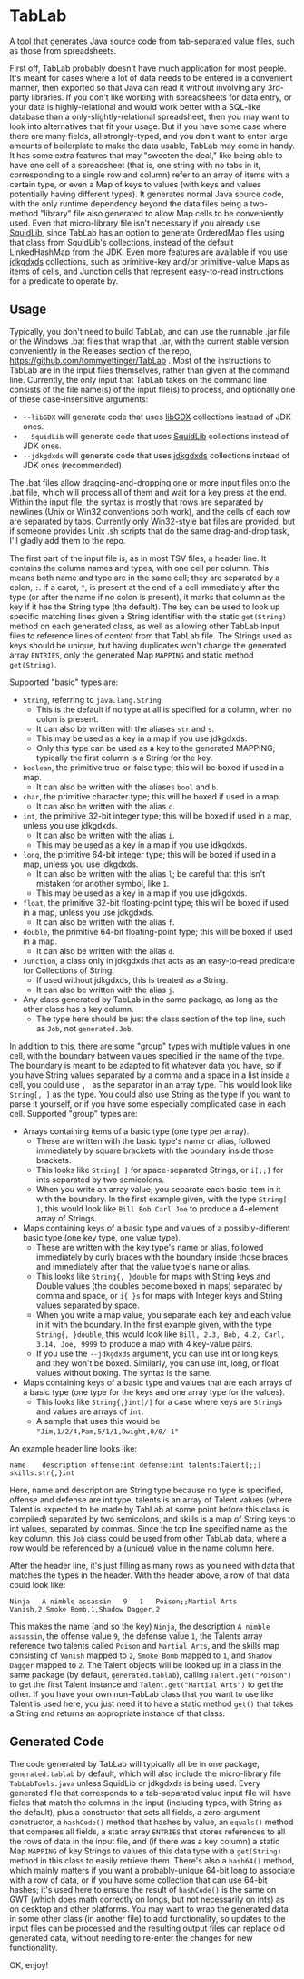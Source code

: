 # TabLab
A tool that generates Java source code from tab-separated value files, such as those from spreadsheets.

First off, TabLab probably doesn't have much application for most people. It's meant for cases where a lot of data needs
to be entered in a convenient manner, then exported so that Java can read it without involving any 3rd-party libraries.
If you don't like working with spreadsheets for data entry, or your data is highly-relational and would work better with
a SQL-like database than a only-slightly-relational spreadsheet, then you may want to look into alternatives that fit
your usage. But if you have some case where there are many fields, all strongly-typed, and you don't want to enter large
amounts of boilerplate to make the data usable, TabLab may come in handy. It has some extra features that may "sweeten
the deal," like being able to have one cell of a spreadsheet (that is, one string with no tabs in it, corresponding to a
single row and column) refer to an array of items with a certain type, or even a Map of keys to values (with keys and
values potentially having different types). It generates normal Java source code, with the only runtime dependency
beyond the data files being a two-method "library" file also generated to allow Map cells to be conveniently used. Even
that micro-library file isn't necessary if you already use [SquidLib](https://github.com/SquidPony/SquidLib), since
TabLab has an option to generate OrderedMap files using that class from SquidLib's collections, instead of the default
LinkedHashMap from the JDK. Even more features are available if you use [jdkgdxds](https://github.com/tommyettinger/jdkgdxds)
collections, such as primitive-key and/or primitive-value Maps as items of cells, and Junction cells that represent
easy-to-read instructions for a predicate to operate by.

## Usage

Typically, you don't need to build TabLab, and can use the runnable .jar file or the Windows .bat files that wrap that
.jar, with the current stable version conveniently in the Releases section of the repo,
https://github.com/tommyettinger/TabLab . Most of the instructions to TabLab are in the input files themselves, rather
than given at the command line. Currently, the only input that TabLab takes on the command line consists of the file
name(s) of the input file(s) to process, and optionally one of these case-insensitive arguments:

 - `--libGDX` will generate code that uses [libGDX](https://libgdx.com) collections instead of JDK ones.
 - `--SquidLib` will generate code that uses [SquidLib](https://github.com/yellowstonegames/SquidLib) collections instead of JDK ones.
 - `--jdkgdxds` will generate code that uses [jdkgdxds](https://github.com/tommyettinger/jdkgdxds) collections instead of JDK ones (recommended).

The .bat files allow dragging-and-dropping one or more input files
onto the .bat file, which will process all of them and wait for a key press at the end. Within the input file, the
syntax is mostly that rows are separated by newlines (Unix or Win32 conventions both work), and the cells of each row
are separated by tabs. Currently only Win32-style bat files are provided, but if someone provides Unix .sh scripts that
do the same drag-and-drop task, I'll gladly add them to the repo.

The first part of the input file is, as in most TSV files, a header line. It contains the column names and types, with
one cell per column. This means both name and type are in the same cell; they are separated by a colon, `:`. If a caret,
`^`, is present at the end of a cell immediately after the type (or after the name if no colon is present), it marks
that column as the key if it has the String type (the default). The key can be used to look up specific matching lines
given a String identifier with the static `get(String)` method on each generated class, as well as allowing other TabLab
input files to reference lines of content from that TabLab file. The Strings used as keys should be unique, but having
duplicates won't change the generated array `ENTRIES`, only the generated Map `MAPPING` and static method `get(String)`.

Supported "basic" types are:
  - `String`, referring to `java.lang.String`
    - This is the default if no type at all is specified for a column, when no colon is present.
    - It can also be written with the aliases `str` and `s`.
    - This may be used as a key in a map if you use jdkgdxds.
    - Only this type can be used as a key to the generated MAPPING; typically the first column is a String for the key.
  - `boolean`, the primitive true-or-false type; this will be boxed if used in a map.
    - It can also be written with the aliases `bool` and `b`.
  - `char`, the primitive character type; this will be boxed if used in a map.
    - It can also be written with the alias `c`.
  - `int`, the primitive 32-bit integer type; this will be boxed if used in a map, unless you use jdkgdxds.
    - It can also be written with the alias `i`.
    - This may be used as a key in a map if you use jdkgdxds.
  - `long`, the primitive 64-bit integer type; this will be boxed if used in a map, unless you use jdkgdxds.
    - It can also be written with the alias `l`; be careful that this isn't mistaken for another symbol, like `1`.
    - This may be used as a key in a map if you use jdkgdxds.
  - `float`, the primitive 32-bit floating-point type; this will be boxed if used in a map, unless you use jdkgdxds.
    - It can also be written with the alias `f`.
  - `double`, the primitive 64-bit floating-point type; this will be boxed if used in a map.
    - It can also be written with the alias `d`.
  - `Junction`, a class only in jdkgdxds that acts as an easy-to-read predicate for Collections of String.
    - If used without jdkgdxds, this is treated as a String. 
    - It can also be written with the alias `j`.
  - Any class generated by TabLab in the same package, as long as the other class has a key column.
    - The type here should be just the class section of the top line, such as `Job`, not `generated.Job`.

In addition to this, there are some "group" types with multiple values in one cell, with the boundary between values
specified in the name of the type. The boundary is meant to be adapted to fit whatever data you have, so if you have
String values separated by a comma and a space in a list inside a cell, you could use `, ` as the separator in an array
type. This would look like `String[, ]` as the type. You could also use String as the type if you want to parse it
yourself, or if you have some especially complicated case in each cell. Supported "group" types are:

  - Arrays containing items of a basic type (one type per array).
    - These are written with the basic type's name or alias, followed immediately by square brackets with the boundary
      inside those brackets.
    - This looks like `String[ ]` for space-separated Strings, or `i[;;]` for ints separated by two semicolons.
    - When you write an array value, you separate each basic item in it with the boundary. In the first example given,
      with the type `String[ ]`, this would look like `Bill Bob Carl Joe` to produce a 4-element array of Strings.
  - Maps containing keys of a basic type and values of a possibly-different basic type (one key type, one value type).
    - These are written with the key type's name or alias, followed immediately by curly braces with the boundary inside
      those braces, and immediately after that the value type's name or alias.
    - This looks like `String{, }double` for maps with String keys and Double values (the doubles become boxed in maps)
      separated by comma and space, or `i{ }s` for maps with Integer keys and String values separated by space.
    - When you write a map value, you separate each key and each value in it with the boundary. In the first example
      given, with the type `String{, }double`, this would look like `Bill, 2.3, Bob, 4.2, Carl, 3.14, Joe, 9999` to
      produce a map with 4 key-value pairs.
    - If you use the `--jdkgdxds` argument, you can use int or long keys, and they won't be boxed. Similarly, you can
      use int, long, or float values without boxing. The syntax is the same.
  - Maps containing keys of a basic type and values that are each arrays of a basic type (one type for the keys and one
    array type for the values).
    - This looks like `String{,}int[/]` for a case where keys are `String`s and values are arrays of `int`.
    - A sample that uses this would be `"Jim,1/2/4,Pam,5/1/1,Dwight,0/0/-1"`

An example header line looks like:

```
name	description	offense:int	defense:int	talents:Talent[;;]	skills:str{,}int
```

Here, name and description are String type because no type is specified, offense and defense are int type, talents is an
array of Talent values (where Talent is expected to be made by TabLab at some point before this class is compiled)
separated by two semicolons, and skills is a map of String keys to int values, separated by commas. Since the top
line specified name as the key column, this `Job` class could be used from other TabLab data, where a row would be
referenced by a (unique) value in the name column here.

After the header line, it's just filling as many rows as you need with data that matches the types in the header.
With the header above, a row of that data could look like:

```
Ninja	A nimble assassin	9	1	Poison;;Martial Arts	Vanish,2,Smoke Bomb,1,Shadow Dagger,2
```

This makes the name (and so the key) `Ninja`, the description `A nimble assassin`, the offense value `9`, the defense
value `1`, the Talents array reference two talents called `Poison` and `Martial Arts`, and the skills map consisting
of `Vanish` mapped to `2`, `Smoke Bomb` mapped to `1`, and `Shadow Dagger` mapped to `2`. The Talent objects will be
looked up in a class in the same package (by default, `generated.tablab`), calling `Talent.get("Poison")` to get the
first Talent instance and `Talent.get("Martial Arts")` to get the other. If you have your own non-TabLab class that you
want to use like Talent is used here, you just need it to have a static method `get()` that takes a String and returns
an appropriate instance of that class.

## Generated Code

The code generated by TabLab will typically all be in one package, `generated.tablab` by default, which will also
include the micro-library file `TabLabTools.java` unless SquidLib or jdkgdxds is being used. Every generated file that
corresponds to a tab-separated value input file will have fields that match the columns in the input (including types,
with String as the default), plus a constructor that sets all fields, a zero-argument constructor, a `hashCode()` method
that hashes by value, an `equals()` method that compares all fields, a static array `ENTRIES` that stores references to
all the rows of data in the input file, and (if there was a key column) a static Map `MAPPING` of key Strings to values
of this data type with a `get(String)` method in this class to easily retrieve them. There's also a `hash64()` method,
which mainly matters if you want a probably-unique 64-bit long to associate with a row of data, or if you have some
collection that can use 64-bit hashes; it's used here to ensure the result of `hashCode()` is the same on GWT (which
does math correctly on longs, but not necessarily on ints) as on desktop and other platforms. You may want to wrap the
generated data in some other class (in another file) to add functionality, so updates to the input files can be
processed and the resulting output files can replace old generated data, without needing to re-enter the changes for new
functionality.

OK, enjoy!

